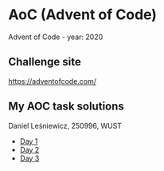 # AoC (Advent of Code)
 Advent of Code - year: 2020
## Challenge site 
 https://adventofcode.com/
## My AOC task solutions
Daniel Leśniewicz, 250996, WUST
* [Day 1](/day1)
* [Day 2](/day2)
* [Day 3](/day3)

